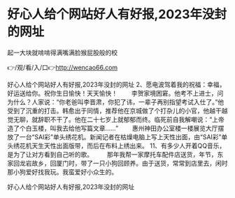 # 好心人给个网站好人有好报,2023年没封的网址
起一大块就啃啃得满嘴满脸猴屁股般的校

👉/观/看/入/口👉http://wencao66.com

好心人给个网站好人有好报,2023年没封的网址	2、愿电波驾着我的祝福：幸福，好运送给你。祝你生日愉快！天天愉快！
　　李贺家境困窘。他考不上进士，问为什么？人家说：“你老爸叫李晋肃，你犯了讳，一辈子再别指望考试入仕了。”他受到了沉重的打击。韩愈出于同情，推荐他在京城做了个打杂儿的小官，他越干越觉无聊，就辞职不干了。他在二十七岁上就郁郁而终。临死前自我解嘲说：“上帝造了个白玉楼，叫我去给他写篇文章……”
　　惠州神田办公室楼一楼展览大厅摆放了一台“SAI彩”单头绣花机。新闻记者在枯燥电脑上写上天性出面，由“SAI彩”单头绣花机天生天性出面版带，而后在布料上绣出来。
	11、有多少人开着QQ音乐，是为了让对方看到自己听的歌。
　　那年我帮一家摩托车配件店送货，年节，东家回龙岩故乡，回厦门时，带了一只小狗回顾养。由于送货，常常到店里去，闲时那小狗爱好找我玩。我蛮爱好小众生的。

好心人给个网站好人有好报,2023年没封的网址
